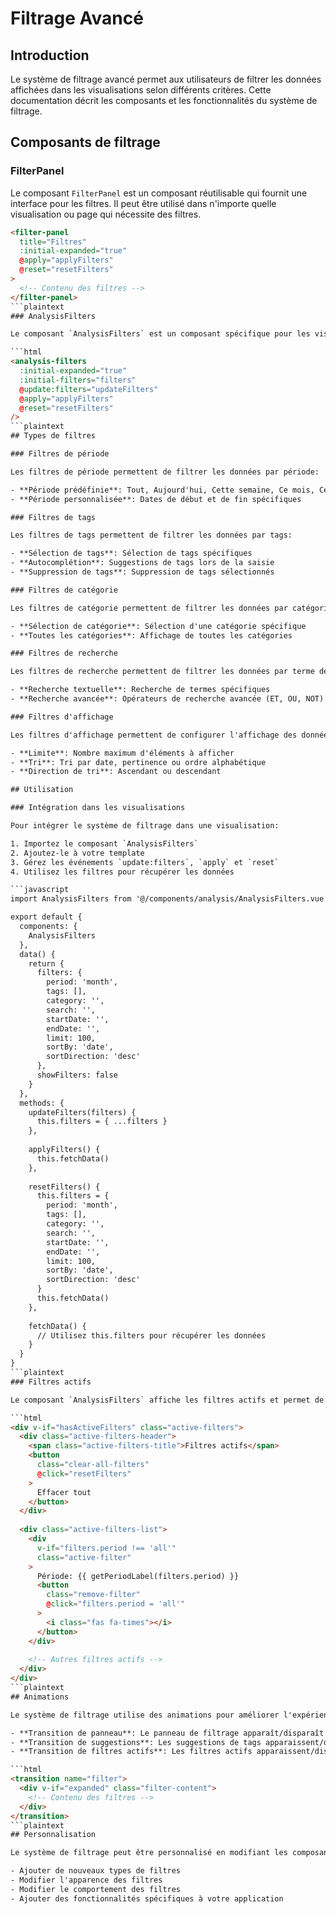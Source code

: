 # Filtrage Avancé

## Introduction

Le système de filtrage avancé permet aux utilisateurs de filtrer les données affichées dans les visualisations selon différents critères. Cette documentation décrit les composants et les fonctionnalités du système de filtrage.

## Composants de filtrage

### FilterPanel

Le composant `FilterPanel` est un composant réutilisable qui fournit une interface pour les filtres. Il peut être utilisé dans n'importe quelle visualisation ou page qui nécessite des filtres.

```html
<filter-panel 
  title="Filtres" 
  :initial-expanded="true"
  @apply="applyFilters"
  @reset="resetFilters"
>
  <!-- Contenu des filtres -->
</filter-panel>
```plaintext
### AnalysisFilters

Le composant `AnalysisFilters` est un composant spécifique pour les visualisations d'analyse. Il utilise le composant `FilterPanel` et ajoute des filtres spécifiques pour les analyses.

```html
<analysis-filters
  :initial-expanded="true"
  :initial-filters="filters"
  @update:filters="updateFilters"
  @apply="applyFilters"
  @reset="resetFilters"
/>
```plaintext
## Types de filtres

### Filtres de période

Les filtres de période permettent de filtrer les données par période:

- **Période prédéfinie**: Tout, Aujourd'hui, Cette semaine, Ce mois, Ce trimestre, Cette année
- **Période personnalisée**: Dates de début et de fin spécifiques

### Filtres de tags

Les filtres de tags permettent de filtrer les données par tags:

- **Sélection de tags**: Sélection de tags spécifiques
- **Autocomplétion**: Suggestions de tags lors de la saisie
- **Suppression de tags**: Suppression de tags sélectionnés

### Filtres de catégorie

Les filtres de catégorie permettent de filtrer les données par catégorie:

- **Sélection de catégorie**: Sélection d'une catégorie spécifique
- **Toutes les catégories**: Affichage de toutes les catégories

### Filtres de recherche

Les filtres de recherche permettent de filtrer les données par terme de recherche:

- **Recherche textuelle**: Recherche de termes spécifiques
- **Recherche avancée**: Opérateurs de recherche avancée (ET, OU, NOT)

### Filtres d'affichage

Les filtres d'affichage permettent de configurer l'affichage des données:

- **Limite**: Nombre maximum d'éléments à afficher
- **Tri**: Tri par date, pertinence ou ordre alphabétique
- **Direction de tri**: Ascendant ou descendant

## Utilisation

### Intégration dans les visualisations

Pour intégrer le système de filtrage dans une visualisation:

1. Importez le composant `AnalysisFilters`
2. Ajoutez-le à votre template
3. Gérez les événements `update:filters`, `apply` et `reset`
4. Utilisez les filtres pour récupérer les données

```javascript
import AnalysisFilters from '@/components/analysis/AnalysisFilters.vue'

export default {
  components: {
    AnalysisFilters
  },
  data() {
    return {
      filters: {
        period: 'month',
        tags: [],
        category: '',
        search: '',
        startDate: '',
        endDate: '',
        limit: 100,
        sortBy: 'date',
        sortDirection: 'desc'
      },
      showFilters: false
    }
  },
  methods: {
    updateFilters(filters) {
      this.filters = { ...filters }
    },
    
    applyFilters() {
      this.fetchData()
    },
    
    resetFilters() {
      this.filters = {
        period: 'month',
        tags: [],
        category: '',
        search: '',
        startDate: '',
        endDate: '',
        limit: 100,
        sortBy: 'date',
        sortDirection: 'desc'
      }
      this.fetchData()
    },
    
    fetchData() {
      // Utilisez this.filters pour récupérer les données
    }
  }
}
```plaintext
### Filtres actifs

Le composant `AnalysisFilters` affiche les filtres actifs et permet de les supprimer:

```html
<div v-if="hasActiveFilters" class="active-filters">
  <div class="active-filters-header">
    <span class="active-filters-title">Filtres actifs</span>
    <button 
      class="clear-all-filters"
      @click="resetFilters"
    >
      Effacer tout
    </button>
  </div>
  
  <div class="active-filters-list">
    <div 
      v-if="filters.period !== 'all'"
      class="active-filter"
    >
      Période: {{ getPeriodLabel(filters.period) }}
      <button 
        class="remove-filter"
        @click="filters.period = 'all'"
      >
        <i class="fas fa-times"></i>
      </button>
    </div>
    
    <!-- Autres filtres actifs -->
  </div>
</div>
```plaintext
## Animations

Le système de filtrage utilise des animations pour améliorer l'expérience utilisateur:

- **Transition de panneau**: Le panneau de filtrage apparaît/disparaît avec une animation
- **Transition de suggestions**: Les suggestions de tags apparaissent/disparaissent avec une animation
- **Transition de filtres actifs**: Les filtres actifs apparaissent/disparaissent avec une animation

```html
<transition name="filter">
  <div v-if="expanded" class="filter-content">
    <!-- Contenu des filtres -->
  </div>
</transition>
```plaintext
## Personnalisation

Le système de filtrage peut être personnalisé en modifiant les composants `FilterPanel` et `AnalysisFilters`. Vous pouvez:

- Ajouter de nouveaux types de filtres
- Modifier l'apparence des filtres
- Modifier le comportement des filtres
- Ajouter des fonctionnalités spécifiques à votre application
